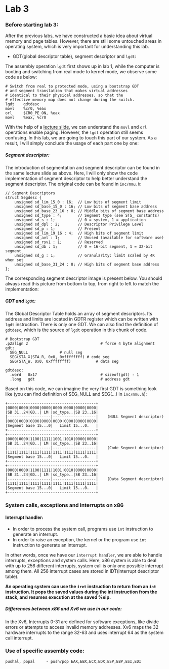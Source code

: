 # Lab 3
### Before starting lab 3:
After the previous labs, we have constructed a basic idea about virtual memory and page tables. However, there are still some untouched areas in operating system, which is very important for understanding this lab.
* GDT(global descriptor table), segment descriptor and ```lgdt```:
  
The assembly operation ```lgdt``` first shows up in lab 1, while the computer is booting and switching from real mode to kernel mode, we observe some code as below:
```
# Switch from real to protected mode, using a bootstrap GDT
# and segment translation that makes virtual addresses 
# identical to their physical addresses, so that the 
# effective memory map does not change during the switch.
lgdt    gdtdesc
movl    %cr0, %eax
orl     $CR0_PE_ON, %eax
movl    %eax, %cr0
```
With the help of a [lecture slide](http://www.ics.p.lodz.pl/~dpuchala/LowLevelProgr/Old/Lecture2.pdf), we can understand the ```movl``` and ```orl``` operations enable paging. However, the ```lgdt``` operation still seems confusing. In this lab, we are going to touch this part of our system. As a result, I will simply conclude the usage of each part one by one:
##### Segment descriptor:
The introduction of segmentation and segment descriptor can be found in the same lecture slide as above. Here, I will only show the code implementation of segment descriptor to help better understand the segment descriptor. The original code can be found in ```inc/mmu.h```:
```
// Segment Descriptors
struct Segdesc {
	unsigned sd_lim_15_0 : 16;  // Low bits of segment limit
	unsigned sd_base_15_0 : 16; // Low bits of segment base address
	unsigned sd_base_23_16 : 8; // Middle bits of segment base address
	unsigned sd_type : 4;       // Segment type (see STS_ constants)
	unsigned sd_s : 1;          // 0 = system, 1 = application
	unsigned sd_dpl : 2;        // Descriptor Privilege Level
	unsigned sd_p : 1;          // Present
	unsigned sd_lim_19_16 : 4;  // High bits of segment limit
	unsigned sd_avl : 1;        // Unused (available for software use)
	unsigned sd_rsv1 : 1;       // Reserved
	unsigned sd_db : 1;         // 0 = 16-bit segment, 1 = 32-bit segment
	unsigned sd_g : 1;          // Granularity: limit scaled by 4K when set
	unsigned sd_base_31_24 : 8; // High bits of segment base address
};
```
The corresponding segment descriptor image is present below. You should always read this picture from bottom to top, from right to left to match the implementation:

##### GDT and ```lgdt```:
The Global Descriptor Table holds an array of segment descriptors. Its address and limits are located in GDTR register which can be written with ```lgdt``` instruction. There is only one GDT. We can also find the definition of ```gdtdesc```, which is the source of ```lgdt``` operation in this chunk of code.
```
# Bootstrap GDT
.p2align 2                                # force 4 byte alignment
gdt:
  SEG_NULL				# null seg
  SEG(STA_X|STA_R, 0x0, 0xffffffff)	# code seg
  SEG(STA_W, 0x0, 0xffffffff)	        # data seg

gdtdesc:
  .word   0x17                            # sizeof(gdt) - 1
  .long   gdt                             # address gdt
```
Based on this code, we can imagine the very first GDT is something look like (you can find definition of SEG_NULL and SEG(...) in ```inc/mmu.h```):
```
+---------------------------------------+
|0000|0000|0000|0000|0000|0000|0000|0000|
|SB 31..24|GD..| LM |sd_type..|SB 23..16|
|-------------------|-------------------|    (NULL Segment descriptor)
|0000|0000|0000|0000|0000|0000|0000|0000|
|Segment base 15...0|   Limit 15...0.   |
+---------------------------------------+
+---------------------------------------+
|0000|0000|1100|1111|1001|1010|0000|0000|
|SB 31..24|GD..| LM |sd_type..|SB 23..16|
|-------------------|-------------------|    (Code Segment descriptor)
|1111|1111|1111|1111|1111|1111|1111|1111|
|Segment base 15...0|   Limit 15...0.   |
+---------------------------------------+
+---------------------------------------+
|0000|0000|1100|1111|1001|0010|0000|0000|
|SB 31..24|GD..| LM |sd_type..|SB 23..16|
|-------------------|-------------------|    (Data Segment descriptor)
|1111|1111|1111|1111|1111|1111|1111|1111|
|Segment base 15...0|   Limit 15...0.   |
+---------------------------------------+
```
  
  
### System calls, exceptions and interrupts on x86
#### Interrupt handler:
* In order to process the system call, programs use ```int``` instruction to generate an interrupt.
* In order to raise an exception, the kernel or the program use ```int``` instruction to generate an interrupt.  
  
In other words, once we have our ```interrupt handler```, we are able to handle interrupts, exceptions and system calls. Here, x86 system is able to deal with up to 256 different interrupts, system call is only one possible interrupt among them. All 256 interrupt cases are stored in IDT(interrupt descriptor table).  
  
**An operating system can use the ```iret``` instruction to return from an ```int``` instruction. It pops the saved values during the int instruction from the stack, and resumes execution at the saved %eip.**

##### Differences between x86 and Xv6 we use in our code:
In the Xv6, Interrupts 0-31 are defined for software exceptions, like divide errors or attempts to access invalid memory addresses. Xv6 maps the 32 hardware interrupts to the range 32-63 and uses interrupt 64 as the system call interrupt.
  
  
### Use of specific assembly code:
```
pushal, popal     - push/pop EAX,EBX,ECX,EDX,ESP,EBP,ESI,EDI
```
